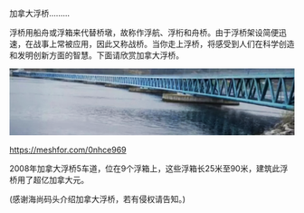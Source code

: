 加拿大浮桥.........


浮桥用船舟或浮箱来代替桥墩，故称作浮航、浮桁和舟桥。由于浮桥架设简便迅速，在战事上常被应用，因此又称战桥。当你走上浮桥，将感受到人们在科学创造和发明创新方面的智慧。下面请欣赏加拿大浮桥。


![加拿大浮桥](https://github.com/ywangnccu/ywang/blob/main/images/CANADIAN_FLOATING_BRIDGE.png)

https://meshfor.com/0nhce969


2008年加拿大浮桥5车道，位在9个浮箱上，这些浮箱长25米至90米，建筑此浮桥用了超亿加拿大元。

(感谢海尚码头介绍加拿大浮桥，若有侵权请告知。)

